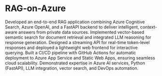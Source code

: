 # RAG-on-Azure
Developed an end-to-end RAG application combining Azure Cognitive Search, Azure OpenAI, and a FastAPI backend to deliver intelligent, context-aware answers from private data sources. Implemented vector-based semantic search for document retrieval and integrated LLM reasoning for response generation. Designed a streaming API for real-time token-level responses and deployed a lightweight web frontend for interactive querying. Built a CI/CD pipeline with GitHub Actions for automatic deployment to Azure App Service and Static Web Apps, ensuring seamless cloud scalability. Demonstrated expertise in Azure AI services, Python (FastAPI), LLM integration, vector search, and DevOps automation.
